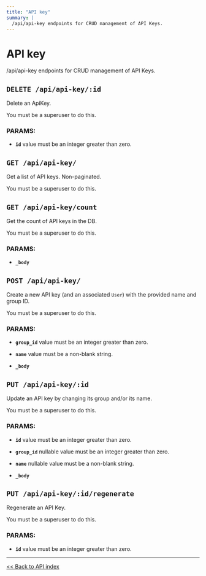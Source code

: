 ```yaml
---
title: "API key"
summary: |
  /api/api-key endpoints for CRUD management of API Keys.
---
```


# API key

/api/api-key endpoints for CRUD management of API Keys.

## `DELETE /api/api-key/:id`

Delete an ApiKey.

You must be a superuser to do this.

### PARAMS:

-  **`id`** value must be an integer greater than zero.

## `GET /api/api-key/`

Get a list of API keys. Non-paginated.

You must be a superuser to do this.

## `GET /api/api-key/count`

Get the count of API keys in the DB.

You must be a superuser to do this.

### PARAMS:

-  **`_body`**

## `POST /api/api-key/`

Create a new API key (and an associated `User`) with the provided name and group ID.

You must be a superuser to do this.

### PARAMS:

-  **`group_id`** value must be an integer greater than zero.

-  **`name`** value must be a non-blank string.

-  **`_body`**

## `PUT /api/api-key/:id`

Update an API key by changing its group and/or its name.

You must be a superuser to do this.

### PARAMS:

-  **`id`** value must be an integer greater than zero.

-  **`group_id`** nullable value must be an integer greater than zero.

-  **`name`** nullable value must be a non-blank string.

-  **`_body`**

## `PUT /api/api-key/:id/regenerate`

Regenerate an API Key.

You must be a superuser to do this.

### PARAMS:

-  **`id`** value must be an integer greater than zero.

---

[<< Back to API index](../api-documentation.md)